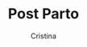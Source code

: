 ---
layout: course
permalink: /courses/parent_course_2/course_2_1
author: Cristina
title: Post Parto
description: |-
  Si tratta di un momento estremamente delicato dove sono coinvolti ulteriori cambiamenti.  Ci troviamo a fare i 
  conti con la distanza che c’è tra il nostro immaginato e la realtà: il nostro bambino o bambina reale, il nostro 
  parto, il nostro nuovo corpo. Molte dinamiche del nostro passato riemergono e può essere un momento sereno, ma anche
  un momento molto faticoso e difficile. Informazione, sostegno e supporto sono indispensabili per affrontare al meglio
  questo momento. Vi proponiamo quindi  vari tipi di corsi di gruppo e percorsi individuali, che possano fornire gli
  strumenti necessari per destreggiarsi in questo nuovo asserro familiare.
parentPath: parent_course_2
courseDescription: Descrizione corso 2
activeItem: course_2_1
---